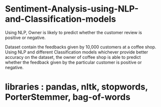 # Sentiment-Analysis-using-NLP-and-Classification-models
Using NLP, Owner is likely to predict whether the customer review is positive or negative.

Dataset contain the feedbacks given by 10,000 customers at a coffee shop. Using NLP and different Classification models whichever provide better accuracy on the dataset, the owner of coffee shop is able to predict whether the feedback given by the particular customer is positive or negative.  

# libraries : pandas, nltk, stopwords, PorterStemmer, bag-of-words
